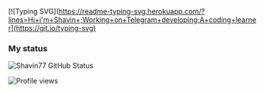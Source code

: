 [![Typing SVG](https://readme-typing-svg.herokuapp.com/?lines=Hi+i'm+Shavin+;Working+on+Telegram+developing;A+coding+learner](https://git.io/typing-svg)



### My status
![Shavin77 GitHub Status](https://github-readme-stats.vercel.app/api?username=Shavin77&show_icons=true&theme=midnight-purple)

![Profile views](https://gpvc.arturio.dev/Shavin77)

<!---
Shavin77/Shavin77 is a ✨ special ✨ repository because its `README.md` (this file) appears on your GitHub profile.
You can click the Preview link to take a look at your changes.
--->
